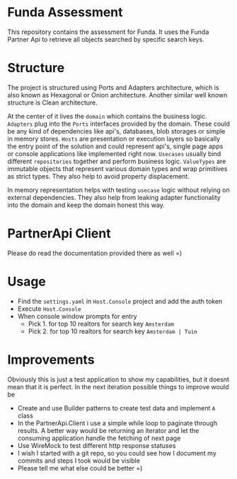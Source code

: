 # Funda Assessment

This repository contains the assessment for Funda. It uses the Funda
Partner Api to retrieve all objects searched by specific search keys.

# Structure

The project is structured using Ports and Adapters architecture, which
is also known as Hexagonal or Onion architecture. Another similar well
known structure is Clean architecture.

At the center of it lives the `domain` which contains the business logic.
`Adapters` plug into the `Ports` interfaces provided by the domain. These 
could be any kind of dependencies like api's, databases, blob storages or
simple in memory stores. `Hosts` are presentation or execution layers so basically 
the entry point of the solution and could represent api's, single page apps 
or console applications like implemented right now.
`Usecases` usually bind different `repositories` together and perform business
logic.
`ValueTypes` are immutable objects that represent various domain types and wrap 
primitives as strict types. They also help to avoid property displacement.

In memory representation helps with testing `usecase` logic without relying on
external dependencies. They also help from leaking adapter functionality into the
domain and keep the domain honest this way.

# PartnerApi Client

Please do read the documentation provided there as well =)

# Usage

- Find the `settings.yaml` in `Host.Console` project and add the auth token
- Execute `Host.Console` 
- When console window prompts for entry
  - Pick 1. for top 10 realtors for search key `Amsterdam`
  - Pick 2. for top 10 realtors for search key `Amsterdam | Tuin`

# Improvements

Obviously this is just a test application to show my capabilities, but
it doesnt mean that it is perfect. In the next iteration possible things
to improve would be

- Create and use Builder patterns to create test data and implement `A` class
- In the PartnerApi.Client i use a simple while loop to paginate through results.
  A better way would be returning an iterator and let the consuming application handle
  the fetching of next page
- Use WireMock to test different http response statuses
- I wish I started with a git repo, so you could see how I document my commits and steps 
  I took would be visible
- Please tell me what else could be better =)



